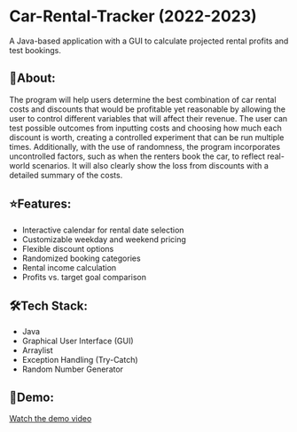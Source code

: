 # Car-Rental-Tracker (2022-2023)

A Java-based application with a GUI to calculate projected rental profits and test bookings.

## 📖About:
The program will help users determine the best combination of car rental costs and discounts that would be profitable yet reasonable by allowing the user to control different variables that will affect their revenue. The user can test possible outcomes from inputting costs and choosing how much each discount is worth, creating a controlled experiment that can be run multiple times. Additionally, with the use of randomness, the program incorporates uncontrolled factors, such as when the renters book the car, to reflect real-world scenarios. It will also clearly show the loss from discounts with a detailed summary of the costs.  

## ⭐Features:
* Interactive calendar for rental date selection
* Customizable weekday and weekend pricing
* Flexible discount options
* Randomized booking categories
* Rental income calculation
* Profits vs. target goal comparison

## 🛠️Tech Stack:
* Java
* Graphical User Interface (GUI)
* Arraylist
* Exception Handling (Try-Catch)
* Random Number Generator

## 🎥Demo: 
[Watch the demo video](https://youtu.be/3GH7Kqhprww) 
